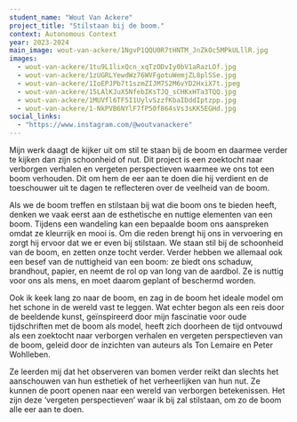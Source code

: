 ```yaml
---
student_name: "Wout Van Ackere"
project_title: "Stilstaan bij de boom."
context: Autonomous Context
year: 2023-2024
main_image: wout-van-ackere/1NgvP1QQU0R7tHNTM_JnZkOc5MPkULllR.jpg
images:
  - wout-van-ackere/1tu9L1lixQcn_xqTzODvIy0bV1aRazLOf.jpg
  - wout-van-ackere/1zUGRLYewdWz76WVFgotuWemjZL8plSSe.jpg
  - wout-van-ackere/1IoEPJPb7t1szmZIJM7S2M6vYD2HxiX7t.jpeg
  - wout-van-ackere/15LAlKJuX5NfebIKsTJQ_sCHKxHTa3TQQ.jpg
  - wout-van-ackere/1MUVfl6TF5I1UylvSzzfKbaIDddIptzpp.jpg
  - wout-van-ackere/1-NkPVB6NYlF7fP50f864sVs3sKK5EGHd.jpg
social_links:
  - "https://www.instagram.com/@woutvanackere"
---
```

Mijn werk daagt de kijker uit om stil te staan bij de boom en daarmee verder te kijken dan zijn schoonheid of nut. Dit project is een zoektocht naar verborgen verhalen en vergeten perspectieven waarmee we ons tot een boom verhouden. Dit om hem de eer aan te doen die hij verdient en de toeschouwer uit te dagen te reflecteren over de veelheid van de boom.

Als we de boom treffen en stilstaan bij wat die boom ons te bieden heeft,  denken we vaak eerst aan de esthetische en nuttige elementen van een boom. Tijdens een wandeling  kan een bepaalde boom ons aanspreken omdat ze kleurrijk en mooi is. Om die reden brengt hij ons in vervoering en zorgt hij ervoor dat we er even bij stilstaan. We staan stil bij de schoonheid van de boom, en zetten onze tocht verder. Verder hebben we allemaal ook een besef van de nuttigheid van een boom: ze biedt ons schaduw, brandhout, papier, en neemt de rol op van long van de aardbol. Ze is nuttig voor ons als mens, en moet daarom geplant of beschermd worden.

Ook ik keek lang zo naar de boom, en zag in de boom het ideale model om het schone in de wereld vast te leggen. Wat echter begon als een reis door de beeldende kunst, geïnspireerd door mijn fascinatie voor oude tijdschriften met de boom als model, heeft zich doorheen de tijd ontvouwd als een zoektocht naar verborgen verhalen en vergeten 
perspectieven van de boom, geleid door de inzichten van auteurs als Ton Lemaire en Peter Wohlleben.

Ze leerden mij dat het observeren van bomen verder reikt dan slechts het aanschouwen van hun esthetiek of het verheerlijken van hun nut. Ze kunnen de poort openen naar een wereld van verborgen betekenissen. Het zijn deze ‘vergeten perspectieven’ waar ik bij zal stilstaan, om zo de boom alle eer aan te doen.

